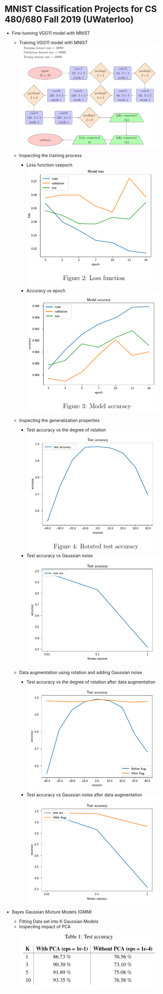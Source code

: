 # MNIST Classification Projects for CS 480/680 Fall 2019 (UWaterloo)

- Fine-tunning VGG11 model with MNIST
  - Training VGG11 model with MNIST
  ![model](model.png)
  
  - Inspecting the training process
    - Loss function vsepoch
    ![Loss function](loss.png)
    - Accuracy vs epoch
    ![Accuracy](accuracy.png)
    
  - Inspecting the generalization properties
    - Test accuracy vs the degree of rotation
    ![acc vs rotation](rotation.png)
    - Test accuracy vs Gaussian noise
    ![acc vs noise](noise.png)
  - Data augmentation using rotation and adding Gaussian noise
    - Test accuracy vs the degree of rotation after data augmentation
    ![acc vs rotation](rotation_aug.png)
    - Test accuracy vs Gaussian noise after data augmentation
    ![acc vs noise](noise_aug.png)
    
- Bayes Gaussian Mixture Models (GMM)
  - Fitting Data set into K Gaussian Models
  - Inspecting impact of PCA
  ![result](pca.png)
  
